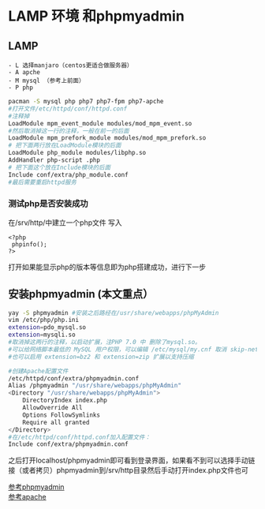 # LAMP 环境 和phpmyadmin

## LAMP
    - L 选择manjaro（centos更适合做服务器）
    - A apche
    - M mysql （参考上前面）
    - P php
```bash
pacman -S mysql php php7 php7-fpm php7-apche
#打开文件/etc/httpd/conf/httpd.conf
#注释掉
LoadModule mpm_event_module modules/mod_mpm_event.so
#然后取消掉这一行的注释，一般在前一的后面
LoadModule mpm_prefork_module modules/mod_mpm_prefork.so
# 把下面两行放在LoadModule模块的后面
LoadModule php_module modules/libphp.so
AddHandler php-script .php
# 把下面这个放在Include模块的后面
Include conf/extra/php_module.conf
#最后需要重启httpd服务
```
### 测试php是否安装成功
在/srv/http/中建立一个php文件 写入
```
<?php
 phpinfo();
?>
```
打开如果能显示php的版本等信息即为php搭建成功，进行下一步


## 安装phpmyadmin (本文重点）
```bash 
yay -S phpmyadmin #安装之后路经在/usr/share/webapps/phpMyAdmin
vim /etc/php/php.ini
extension=pdo_mysql.so
extension=mysqli.so
#取消掉这两行的注释，以启动扩展，注PHP 7.0 中 删除了mysql.so。
#可以给网络脚本最低的 MySQL 用户权限，可以编辑 /etc/mysql/my.cnf 取消 skip-networking 行的注释，这样 MySQL 服务器就只能本地访问。设置之后需要重启 MySQL。
#也可以启用 extension=bz2 和 extension=zip 扩展以支持压缩

#创建Apache配置文件
/etc/httpd/conf/extra/phpmyadmin.conf
Alias /phpmyadmin "/usr/share/webapps/phpMyAdmin"
<Directory "/usr/share/webapps/phpMyAdmin">
    DirectoryIndex index.php
    AllowOverride All
    Options FollowSymlinks
    Require all granted
</Directory>
#在/etc/httpd/conf/httpd.conf加入配置文件：
Include conf/extra/phpmyadmin.conf
```
之后打开localhost/phpmyadmin即可看到登录界面，如果看不到可以选择手动链接（或者拷贝）phpmyadmin到/srv/http目录然后手动打开index.php文件也可

[参考phpmyadmin](https://wiki.archlinux.org/index.php/PhpMyAdmin)  
[参考apache](https://wiki.archlinux.org/index.php/Apache_HTTP_Server#PHP)
